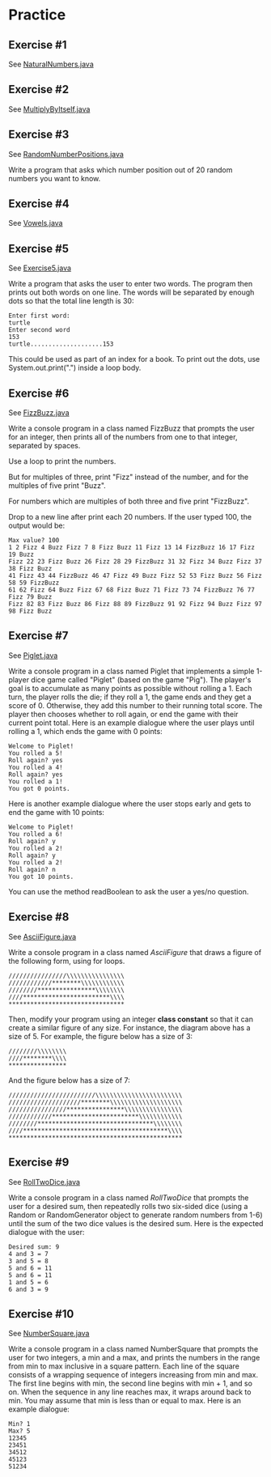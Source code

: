 # Practice

## Exercise #1

See [NaturalNumbers.java](./NaturalNumbers.java)

## Exercise #2

See [MultiplyByItself.java](./MultiplyByItself.java)

## Exercise #3

See [RandomNumberPositions.java](./RandomNumberPositions.java)

Write a program that asks which number position out of 20 random numbers you want to know.


## Exercise #4

See [Vowels.java](./Vowels.java)

## Exercise #5

See [Exercise5.java](./Exercise5.java)

Write a program that asks the user to enter two words. The program then prints out both words on one line. The words will be separated by enough dots so that the total line length is 30:

```
Enter first word:
turtle
Enter second word
153
turtle....................153
```

This could be used as part of an index for a book. To print out the dots, use System.out.print(".") inside a loop body.

## Exercise #6

See [FizzBuzz.java](./FizzBuzz.java)

Write a console program in a class named FizzBuzz that prompts the user for an integer, then prints all of the numbers from one to that integer, separated by spaces.
 
Use a loop to print the numbers.
 
But for multiples of three, print "Fizz" instead of the number, and for the multiples of five print "Buzz".
 
For numbers which are multiples of both three and five print "FizzBuzz".
 
Drop to a new line after print each 20 numbers. If the user typed 100, the output would be:

```
Max value? 100
1 2 Fizz 4 Buzz Fizz 7 8 Fizz Buzz 11 Fizz 13 14 FizzBuzz 16 17 Fizz 19 Buzz
Fizz 22 23 Fizz Buzz 26 Fizz 28 29 FizzBuzz 31 32 Fizz 34 Buzz Fizz 37 38 Fizz Buzz
41 Fizz 43 44 FizzBuzz 46 47 Fizz 49 Buzz Fizz 52 53 Fizz Buzz 56 Fizz 58 59 FizzBuzz
61 62 Fizz 64 Buzz Fizz 67 68 Fizz Buzz 71 Fizz 73 74 FizzBuzz 76 77 Fizz 79 Buzz
Fizz 82 83 Fizz Buzz 86 Fizz 88 89 FizzBuzz 91 92 Fizz 94 Buzz Fizz 97 98 Fizz Buzz 
```

## Exercise #7

See [Piglet.java](./Piglet.java)

Write a console program in a class named Piglet that implements a simple 1-player dice game called "Piglet" (based on the game "Pig"). The player's goal is to accumulate as many points as possible without rolling a 1. Each turn, the player rolls the die; if they roll a 1, the game ends and they get a score of 0. Otherwise, they add this number to their running total score. The player then chooses whether to roll again, or end the game with their current point total. Here is an example dialogue where the user plays until rolling a 1, which ends the game with 0 points:

```
Welcome to Piglet!
You rolled a 5!
Roll again? yes
You rolled a 4!
Roll again? yes
You rolled a 1!
You got 0 points.
```

Here is another example dialogue where the user stops early and gets to end the game with 10 points:

```
Welcome to Piglet!
You rolled a 6!
Roll again? y
You rolled a 2!
Roll again? y
You rolled a 2!
Roll again? n
You got 10 points.
```

You can use the method readBoolean to ask the user a yes/no question.

## Exercise #8

See [AsciiFigure.java](./AsciiFigure.java)

Write a console program in a class named *AsciiFigure* that draws a figure of the following form, using for loops.

```
////////////////\\\\\\\\\\\\\\\\
////////////********\\\\\\\\\\\\
////////****************\\\\\\\\
////************************\\\\
********************************
```

Then, modify your program using an integer **class constant** so that it can create a similar figure of any size. For instance, the diagram above has a size of 5. For example, the figure below has a size of 3:

```
////////\\\\\\\\
////********\\\\
****************
```

And the figure below has a size of 7:

```
////////////////////////\\\\\\\\\\\\\\\\\\\\\\\\
////////////////////********\\\\\\\\\\\\\\\\\\\\
////////////////****************\\\\\\\\\\\\\\\\
////////////************************\\\\\\\\\\\\
////////********************************\\\\\\\\
////****************************************\\\\
************************************************
```

## Exercise #9

See [RollTwoDice.java](./RollTwoDice.java)

Write a console program in a class named *RollTwoDice* that prompts the user for a desired sum, then repeatedly rolls two six-sided dice (using a Random or RandomGenerator object to generate random numbers from 1-6) until the sum of the two dice values is the desired sum. Here is the expected dialogue with the user:

```
Desired sum: 9
4 and 3 = 7
3 and 5 = 8
5 and 6 = 11
5 and 6 = 11
1 and 5 = 6
6 and 3 = 9
```

## Exercise #10

See [NumberSquare.java](./NumberSquare.java)

Write a console program in a class named NumberSquare that prompts the user for two integers, a min and a max, and prints the numbers in the range from min to max inclusive in a square pattern. Each line of the square consists of a wrapping sequence of integers increasing from min and max. The first line begins with min, the second line begins with min + 1, and so on. When the sequence in any line reaches max, it wraps around back to min. You may assume that min is less than or equal to max. Here is an example dialogue:

```
Min? 1
Max? 5
12345
23451
34512
45123
51234
```